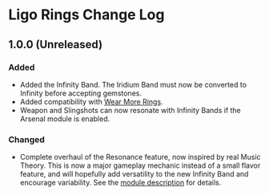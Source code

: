 # Ligo Rings Change Log

## 1.0.0 (Unreleased)

### Added

* Added the Infinity Band. The Iridium Band must now be converted to Infinity before accepting gemstones.
* Added compatibility with [Wear More Rings](https://www.nexusmods.com/stardewvalley/mods/3214).
* Weapon and Slingshots can now resonate with Infinity Bands if the Arsenal module is enabled.

### Changed

* Complete overhaul of the Resonance feature, now inspired by real Music Theory. This is now a major gameplay mechanic instead of a small flavor feature, and will hopefully add versatility to the new Infinity Band and encourage variability. See the [module description](README.md) for details.
